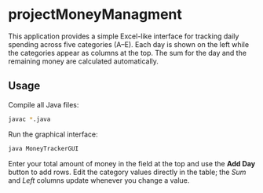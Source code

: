 # projectMoneyManagment

This application provides a simple Excel-like interface for tracking daily spending across five categories (A–E). Each day is shown on the left while the categories appear as columns at the top. The sum for the day and the remaining money are calculated automatically.

## Usage

Compile all Java files:

```bash
javac *.java
```

Run the graphical interface:

```bash
java MoneyTrackerGUI
```

Enter your total amount of money in the field at the top and use the **Add Day** button to add rows. Edit the category values directly in the table; the *Sum* and *Left* columns update whenever you change a value.
